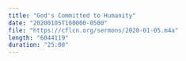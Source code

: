 ```yaml
---
title: "God's Committed to Humanity"
date: "20200105T100000-0500"
file: "https://cflcn.org/sermons/2020-01-05.m4a"
length: "6044119"
duration: "25:00"
---
```

